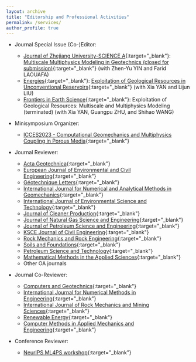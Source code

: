 ```yaml
---
layout: archive
title: "Editorship and Professional Activities"
permalink: /services/
author_profile: true
---
```


- Journal Special Issue (Co-)Editor:

  - [Journal of Zhejiang University-SCIENCE A](https://www.springer.com/journal/11582){:target="_blank"}: [Multiscale Multiphysics Modeling in Geotechnics (closed for submission)](https://www.springer.com/journal/11582/updates/20077476){:target="_blank"} (with Zhen-Yu YIN and Farid LAOUAFA)
  - [Energies](https://www.mdpi.com/journal/energies){:target="_blank"}: [Exploitation of Geological Resources in Unconventional Reservoirs](https://www.mdpi.com/journal/energies/special_issues/E_GR_UR){:target="_blank"} (with Xia YAN and Lijun LIU)
  - [Frontiers in Earth Science](https://www.frontiersin.org/journals/earth-science){:target="_blank"}: Exploitation of Geological Resources: Multiscale and Multiphysics Modeling (terminated) (with Xia YAN, Guangpu ZHU, and Shihao WANG)


- Minisymposium Organizer:

  - [ICCES2023 - Computational Geomechanics and Multiphysics Coupling in Porous Media](https://www.iccesconf.org/symposia/){:target="_blank"}

- Journal Reviewer:

  - [Acta Geotechnica](https://www.springer.com/journal/11440){:target="_blank"}
  - [European Journal of Environmental and Civil Engineering](https://www.tandfonline.com/journals/tece20){:target="_blank"}
  - [Géotechnique Letters](https://www.icevirtuallibrary.com/toc/jgele/current){:target="_blank"}
  - [International Journal for Numerical and Analytical Methods in Geomechanics](https://onlinelibrary.wiley.com/journal/10969853){:target="_blank"}
  - [International Journal of Environmental Science and Technology](https://www.springer.com/journal/13762){:target="_blank"}
  - [Journal of Cleaner Production](https://www.sciencedirect.com/journal/journal-of-cleaner-production){:target="_blank"}
  - [Journal of Natural Gas Science and Engineering](https://www.sciencedirect.com/journal/journal-of-natural-gas-science-and-engineering){:target="_blank"}
  - [Journal of Petroleum Science and Engineering](https://www.sciencedirect.com/journal/journal-of-petroleum-science-and-engineering){:target="_blank"}
  - [KSCE Journal of Civil Engineering](https://www.springer.com/journal/12205){:target="_blank"}
  - [Rock Mechanics and Rock Engineering](https://www.springer.com/journal/603){:target="_blank"}
  - [Soils and Foundations](https://www.sciencedirect.com/journal/soils-and-foundations){:target="_blank"}
  - [Petroleum Science and Technology](https://www.tandfonline.com/journals/lpet20){:target="_blank"}
  - [Mathematical Methods in the Applied Sciences](https://onlinelibrary.wiley.com/journal/10991476){:target="_blank"}
  - Other OA journals

- Journal Co-Reviewer:

  - [Computers and Geotechnics](https://www.sciencedirect.com/journal/computers-and-geotechnics){:target="_blank"}
  - [International Journal for Numerical Methods in Engineering](https://onlinelibrary.wiley.com/journal/10970207){:target="_blank"}
  - [International Journal of Rock Mechanics and Mining Sciences](https://www.sciencedirect.com/journal/international-journal-of-rock-mechanics-and-mining-sciences){:target="_blank"}
  - [Renewable Energy](https://www.sciencedirect.com/journal/renewable-energy){:target="_blank"}
  - [Computer Methods in Applied Mechanics and Engineering](https://www.sciencedirect.com/journal/computer-methods-in-applied-mechanics-and-engineering){:target="_blank"}

- Conference Reviewer:

  - [NeurIPS ML4PS workshop](https://ml4physicalsciences.github.io/){:target="_blank"}
